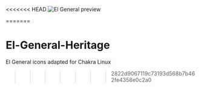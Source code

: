 <<<<<<< HEAD
![El General preview](http://i.imgur.com/y7voxFV.png)

=======
# El-General-Heritage
El General icons adapted for Chakra Linux
>>>>>>> 2822d9067119c73193d568b7b462fe4358e0c2a0
